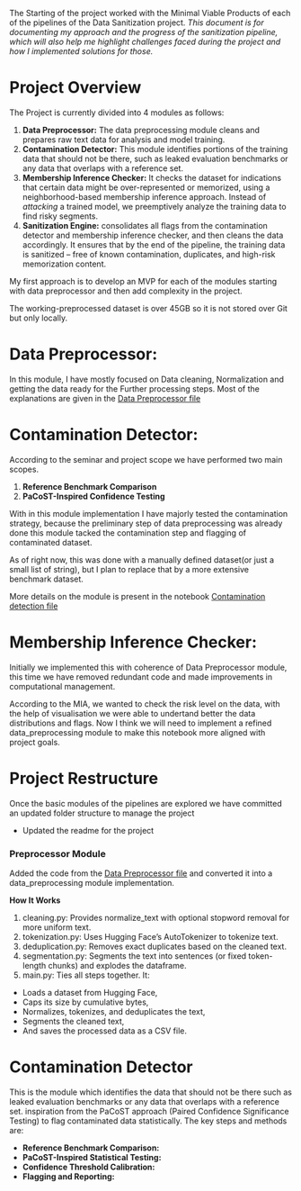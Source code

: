 The Starting of the project worked with the Minimal Viable Products of each of the pipelines of the Data Sanitization project. _This document is for documenting my approach and the progress of the sanitization pipeline, which will also help me highlight challenges faced during the project and how I implemented solutions for those._

# Project Overview
The Project is currently divided into 4 modules as follows:
1. **Data Preprocessor:** The data preprocessing module cleans and prepares raw text data for analysis and model training.
2. **Contamination Detector:** This module identifies portions of the training data that should not be there, such as leaked evaluation benchmarks or any data that overlaps with a reference set.
3. **Membership Inference Checker:** It checks the dataset for indications that certain data might be over-represented or memorized, using a neighborhood-based membership inference approach. Instead of _attacking_ a trained model, we preemptively analyze the training data to find risky segments.
4. **Sanitization Engine:** consolidates all flags from the contamination detector and membership inference checker, and then cleans the data accordingly. It ensures that by the end of the pipeline, the training data is sanitized – free of known contamination, duplicates, and high-risk memorization content.

My first approach is to develop an MVP for each of the modules starting with data preprocessor and then add complexity in the project.

The working-preprocessed dataset is over 45GB so it is not stored over Git but only locally. 

# Data Preprocessor:
In this module, I have mostly focused on Data cleaning, Normalization and getting the data ready for the Further processing steps. 
Most of the explanations are given in the [Data Preprocessor file](../Exploratory%20notebooks/data_preprocessor.ipynb)

# Contamination Detector:
According to the seminar and project scope we have performed two main scopes.
1. **Reference Benchmark Comparison** 
2. **PaCoST-Inspired Confidence Testing**

With in this module implementation I have majorly tested the contamination strategy, because the preliminary step of data preprocessing was already done
this module tacked the contamination step and flagging of contaminated dataset. 

As of right now, this was done with a manually defined dataset(or just a small list of string), but I plan to replace that by a more extensive benchmark dataset.

More details on the module is present in the notebook [Contamination detection file](../Exploratory%20notebooks/contamination_detector.ipynb)

# Membership Inference Checker:
Initially we implemented this with coherence of Data Preprocessor module, this time we have removed redundant code and made improvements in computational management.

According to the MIA, we wanted to check the risk level on the data, with the help of visualisation we were able to undertand better the data distributions and flags. Now I think we will need to implement a refined data_preprocessing module to make this notebook more aligned with project goals.

# Project Restructure
Once the basic modules of the pipelines are explored we have committed an updated folder structure to manage the project

- Updated the readme for the project

### Preprocessor Module
Added the code from the [Data Preprocessor file](../Exploratory%20notebooks/data_preprocessor.ipynb) and converted it into a data_preprocessing module implementation.

**How It Works**

1. cleaning.py: Provides normalize_text with optional stopword removal for more uniform text.
2.	tokenization.py: Uses Hugging Face’s AutoTokenizer to tokenize text.
3.	deduplication.py: Removes exact duplicates based on the cleaned text.
4.	segmentation.py: Segments the text into sentences (or fixed token-length chunks) and explodes the dataframe.
5.	main.py: Ties all steps together. It:
- Loads a dataset from Hugging Face, 
- Caps its size by cumulative bytes, 
- Normalizes, tokenizes, and deduplicates the text, 
- Segments the cleaned text, 
- And saves the processed data as a CSV file.

# Contamination Detector
This is the module which identifies the data that should not be there such as leaked evaluation benchmarks or any data that overlaps with a reference set.
inspiration from the PaCoST approach (Paired Confidence Significance Testing) to flag contaminated data statistically. The key steps and methods are:

- **Reference Benchmark Comparison:**
- **PaCoST-Inspired Statistical Testing:**
- **Confidence Threshold Calibration:**
- **Flagging and Reporting:** 
